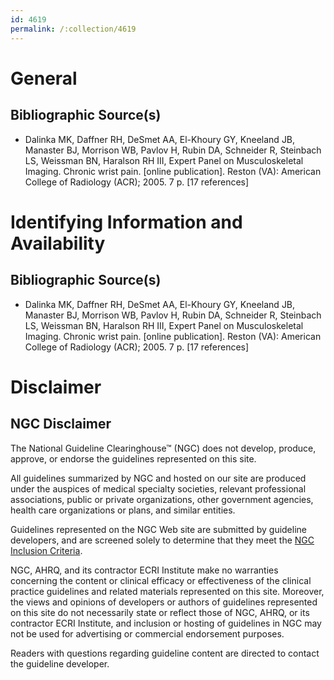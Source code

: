 ```yaml
---
id: 4619
permalink: /:collection/4619
---
```


# General

## Bibliographic Source(s)

- Dalinka MK, Daffner RH, DeSmet AA, El-Khoury GY, Kneeland JB, Manaster BJ, Morrison WB, Pavlov H, Rubin DA, Schneider R, Steinbach LS, Weissman BN, Haralson RH III, Expert Panel on Musculoskeletal Imaging. Chronic wrist pain. [online publication]. Reston (VA): American College of Radiology (ACR); 2005. 7 p. [17 references]

# Identifying Information and Availability

## Bibliographic Source(s)

- Dalinka MK, Daffner RH, DeSmet AA, El-Khoury GY, Kneeland JB, Manaster BJ, Morrison WB, Pavlov H, Rubin DA, Schneider R, Steinbach LS, Weissman BN, Haralson RH III, Expert Panel on Musculoskeletal Imaging. Chronic wrist pain. [online publication]. Reston (VA): American College of Radiology (ACR); 2005. 7 p. [17 references]

# Disclaimer

## NGC Disclaimer

The National Guideline Clearinghouse™ (NGC) does not develop, produce, approve, or endorse the guidelines represented on this site.

All guidelines summarized by NGC and hosted on our site are produced under the auspices of medical specialty societies, relevant professional associations, public or private organizations, other government agencies, health care organizations or plans, and similar entities.

Guidelines represented on the NGC Web site are submitted by guideline developers, and are screened solely to determine that they meet the [NGC Inclusion Criteria](/help-and-about/summaries/inclusion-criteria).

NGC, AHRQ, and its contractor ECRI Institute make no warranties concerning the content or clinical efficacy or effectiveness of the clinical practice guidelines and related materials represented on this site. Moreover, the views and opinions of developers or authors of guidelines represented on this site do not necessarily state or reflect those of NGC, AHRQ, or its contractor ECRI Institute, and inclusion or hosting of guidelines in NGC may not be used for advertising or commercial endorsement purposes.

Readers with questions regarding guideline content are directed to contact the guideline developer.

